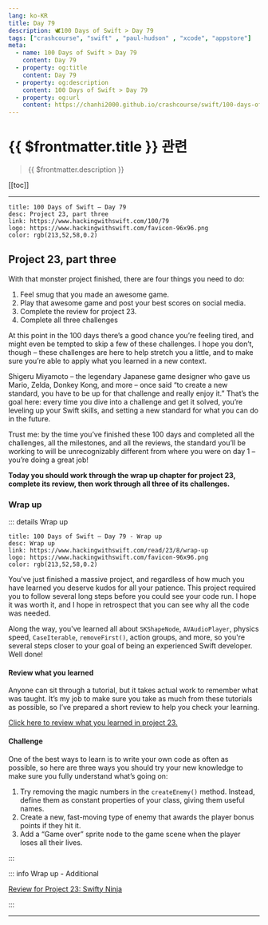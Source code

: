 ```yaml
---
lang: ko-KR
title: Day 79
description: 🕊️100 Days of Swift > Day 79
tags: ["crashcourse", "swift" , "paul-hudson" , "xcode", "appstore"]
meta:
  - name: 100 Days of Swift > Day 79
    content: Day 79
  - property: og:title
    content: Day 79
  - property: og:description
    content: 100 Days of Swift > Day 79
  - property: og:url
    content: https://chanhi2000.github.io/crashcourse/swift/100-days-of-swift/79.html
---
```


# {{ $frontmatter.title }} 관련

> {{ $frontmatter.description }}

[[toc]]

---

```card
title: 100 Days of Swift – Day 79
desc: Project 23, part three
link: https://www.hackingwithswift.com/100/79
logo: https://www.hackingwithswift.com/favicon-96x96.png
color: rgb(213,52,58,0.2)
```

## Project 23, part three

With that monster project finished, there are four things you need to do:

1. Feel smug that you made an awesome game.
2. Play that awesome game and post your best scores on social media.
3. Complete the review for project 23.
4. Complete all three challenges

At this point in the 100 days there’s a good chance you’re feeling tired, and might even be tempted to skip a few of these challenges. I hope you don’t, though – these challenges are here to help stretch you a little, and to make sure you’re able to apply what you learned in a new context.

Shigeru Miyamoto – the legendary Japanese game designer who gave us Mario, Zelda, Donkey Kong, and more – once said “to create a new standard, you have to be up for that challenge and really enjoy it.” That’s the goal here: every time you dive into a challenge and get it solved, you’re leveling up your Swift skills, and setting a new standard for what you can do in the future.

Trust me: by the time you’ve finished these 100 days and completed all the challenges, all the milestones, and all the reviews, the standard you’ll be working to will be unrecognizably different from where you were on day 1 – you’re doing a great job!

__Today you should work through the wrap up chapter for project 23, complete its review, then work through all three of its challenges.__

### Wrap up

::: details Wrap up


```card
title: 100 Days of Swift – Day 79 - Wrap up
desc: Wrap up
link: https://www.hackingwithswift.com/read/23/8/wrap-up
logo: https://www.hackingwithswift.com/favicon-96x96.png
color: rgb(213,52,58,0.2)
```

<YouTube id="kb1a_23dHaE" />

You've just finished a massive project, and regardless of how much you have learned you deserve kudos for all your patience. This project required you to follow several long steps before you could see your code run. I hope it was worth it, and I hope in retrospect that you can see why all the code was needed.

Along the way, you've learned all about `SKShapeNode`, `AVAudioPlayer`, physics speed, `CaseIterable`, `removeFirst()`, action groups, and more, so you're several steps closer to your goal of being an experienced Swift developer. Well done!

#### Review what you learned

Anyone can sit through a tutorial, but it takes actual work to remember what was taught. It’s my job to make sure you take as much from these tutorials as possible, so I’ve prepared a short review to help you check your learning.

[Click here to review what you learned in project 23.][project-23-swifty-ninja]

#### Challenge

One of the best ways to learn is to write your own code as often as possible, so here are three ways you should try your new knowledge to make sure you fully understand what’s going on:

1. Try removing the magic numbers in the `createEnemy()` method. Instead, define them as constant properties of your class, giving them useful names.
2. Create a new, fast-moving type of enemy that awards the player bonus points if they hit it.
3. Add a “Game over” sprite node to the game scene when the player loses all their lives.

:::

::: info Wrap up - Additional 

[Review for Project 23: Swifty Ninja][project-23-swifty-ninja]

:::

---

<TagLinks />

[project-23-swifty-ninja]: https://www.hackingwithswift.com/review/hws/project-23-swifty-ninja
